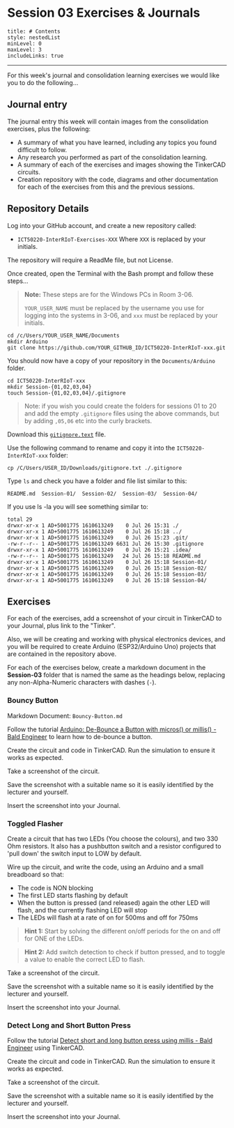# Session 03 Exercises & Journals 

```table-of-contents
title: # Contents
style: nestedList
minLevel: 0
maxLevel: 3
includeLinks: true
```

---


For this week's journal and consolidation learning exercises we would like you to do the following...

## Journal entry

The journal entry this week will contain images from the consolidation exercises, plus the following:

- A summary of what you have learned, including any topics you found difficult to follow.
- Any research you performed as part of the consolidation learning.
- A summary of each of the exercises and images showing the TinkerCAD circuits.
- Creation repository with the code, diagrams and other documentation for each of the exercises from this and the previous sessions.

## Repository Details

Log into your GitHub account, and create a new repository called:
- `ICT50220-InterRIoT-Exercises-XXX`
Where `XXX` is replaced by your initials.

The repository will require a ReadMe file, but not License.

Once created, open the Terminal with the Bash prompt and follow these steps...

> **Note:**
> These steps are for the Windows PCs in Room 3-06.
> 
> `YOUR_USER_NAME` must be replaced by the username you use for logging into the systems in 3-06, and `xxx` must be replaced by your initials.

```shell
cd /c/Users/YOUR_USER_NAME/Documents
mkdir Arduino
git clone https://github.com/YOUR_GITHUB_ID/ICT50220-InterRIoT-xxx.git
```

You should now have a copy of your repository in the `Documents/Arduino` folder.

```shell
cd ICT50220-InterRIoT-xxx
mkdir Session-{01,02,03,04}
touch Session-{01,02,03,04}/.gitignore
```

>Note: if you wish you could create the folders for sessions 01 to 20 and add the empty `.gitignore` files using the above commands, but by adding `,05,06` etc into the curly brackets.

Download this [`gitignore.text`](/assets/gitignore.txt) file.

Use the following command to rename and copy it into the `ICT50220-InterRIoT-xxx` folder:

```shell
cp /C/Users/USER_ID/Downloads/gitignore.txt ./.gitignore
```

Type `ls` and check you have a folder and file list similar to this:

```text
README.md  Session-01/  Session-02/  Session-03/  Session-04/
```

If you use ls -la you will see something similar to:

```text
total 29
drwxr-xr-x 1 AD+5001775 1610613249    0 Jul 26 15:31 ./
drwxr-xr-x 1 AD+5001775 1610613249    0 Jul 26 15:18 ../
drwxr-xr-x 1 AD+5001775 1610613249    0 Jul 26 15:23 .git/
-rw-r--r-- 1 AD+5001775 1610613249 6631 Jul 26 15:30 .gitignore
drwxr-xr-x 1 AD+5001775 1610613249    0 Jul 26 15:21 .idea/
-rw-r--r-- 1 AD+5001775 1610613249   24 Jul 26 15:18 README.md
drwxr-xr-x 1 AD+5001775 1610613249    0 Jul 26 15:18 Session-01/
drwxr-xr-x 1 AD+5001775 1610613249    0 Jul 26 15:18 Session-02/
drwxr-xr-x 1 AD+5001775 1610613249    0 Jul 26 15:18 Session-03/
drwxr-xr-x 1 AD+5001775 1610613249    0 Jul 26 15:18 Session-04/
```

## Exercises

For each of the exercises, add a screenshot of your circuit in TinkerCAD to your Journal, plus link to the "Tinker".

Also, we will be creating and working with physical electronics devices, and you will be required to create Arduino (ESP32/Arduino Uno) projects that are contained in the repository above.

For each of the exercises below, create a markdown document in the **Session-03** folder that is named the same as the headings below, replacing any non-Alpha-Numeric characters with dashes (`-`).

### Bouncy Button

Markdown Document: `Bouncy-Button.md`

Follow the tutorial [Arduino: De-Bounce a Button with micros() or millis() - Bald Engineer](https://www.baldengineer.com/arduino-de-bounce-a-button-with-micros.html) to learn how to de-bounce a button.

Create the circuit and code in TinkerCAD. Run the simulation to ensure it works as expected.

Take a screenshot of the circuit. 

Save the screenshot with a suitable name so it is easily identified by the lecturer and yourself.

Insert the screenshot into your Journal.


### Toggled Flasher


Create a circuit that has two LEDs (You choose the colours), and two 330 Ohm resistors. It also has a pushbutton switch and a resistor configured to 'pull down' the switch input to LOW by default.

Wire up the circuit, and write the code, using an Arduino and a small breadboard so that:

- The code is NON blocking
- The first LED starts flashing by default
- When the button is pressed (and released) again the other LED will flash, and the currently flashing LED will stop
- The LEDs will flash at a rate of on for 500ms and off for 750ms

> **Hint 1:** Start by solving the different on/off periods for the on and off for ONE of the LEDs.

> **Hint 2:** Add switch detection to check if button pressed, and to toggle a value to enable the correct LED to flash.


Take a screenshot of the circuit. 

Save the screenshot with a suitable name so it is easily identified by the lecturer and yourself.

Insert the screenshot into your Journal.

### Detect Long and Short Button Press

Follow the tutorial [Detect short and long button press using millis - Bald Engineer](https://www.baldengineer.com/detect-short-long-button-press.html) using TinkerCAD.


Create the circuit and code in TinkerCAD. Run the simulation to ensure it works as expected.

Take a screenshot of the circuit. 

Save the screenshot with a suitable name so it is easily identified by the lecturer and yourself.

Insert the screenshot into your Journal.
